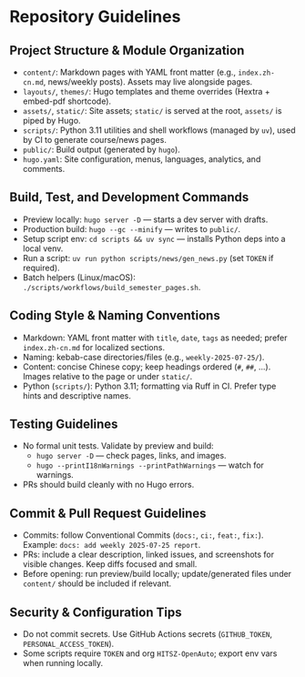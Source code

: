 # Repository Guidelines

## Project Structure & Module Organization
- `content/`: Markdown pages with YAML front matter (e.g., `index.zh-cn.md`, news/weekly posts). Assets may live alongside pages.
- `layouts/`, `themes/`: Hugo templates and theme overrides (Hextra + embed-pdf shortcode).
- `assets/`, `static/`: Site assets; `static/` is served at the root, `assets/` is piped by Hugo.
- `scripts/`: Python 3.11 utilities and shell workflows (managed by `uv`), used by CI to generate course/news pages.
- `public/`: Build output (generated by `hugo`).
- `hugo.yaml`: Site configuration, menus, languages, analytics, and comments.

## Build, Test, and Development Commands
- Preview locally: `hugo server -D` — starts a dev server with drafts.
- Production build: `hugo --gc --minify` — writes to `public/`.
- Setup script env: `cd scripts && uv sync` — installs Python deps into a local venv.
- Run a script: `uv run python scripts/news/gen_news.py` (set `TOKEN` if required).
- Batch helpers (Linux/macOS): `./scripts/workflows/build_semester_pages.sh`.

## Coding Style & Naming Conventions
- Markdown: YAML front matter with `title`, `date`, `tags` as needed; prefer `index.zh-cn.md` for localized sections.
- Naming: kebab-case directories/files (e.g., `weekly-2025-07-25/`).
- Content: concise Chinese copy; keep headings ordered (`#`, `##`, ...). Images relative to the page or under `static/`.
- Python (`scripts/`): Python 3.11; formatting via Ruff in CI. Prefer type hints and descriptive names.

## Testing Guidelines
- No formal unit tests. Validate by preview and build:
  - `hugo server -D` — check pages, links, and images.
  - `hugo --printI18nWarnings --printPathWarnings` — watch for warnings.
- PRs should build cleanly with no Hugo errors.

## Commit & Pull Request Guidelines
- Commits: follow Conventional Commits (`docs:`, `ci:`, `feat:`, `fix:`). Example: `docs: add weekly 2025-07-25 report`.
- PRs: include a clear description, linked issues, and screenshots for visible changes. Keep diffs focused and small.
- Before opening: run preview/build locally; update/generated files under `content/` should be included if relevant.

## Security & Configuration Tips
- Do not commit secrets. Use GitHub Actions secrets (`GITHUB_TOKEN`, `PERSONAL_ACCESS_TOKEN`).
- Some scripts require `TOKEN` and org `HITSZ-OpenAuto`; export env vars when running locally.
